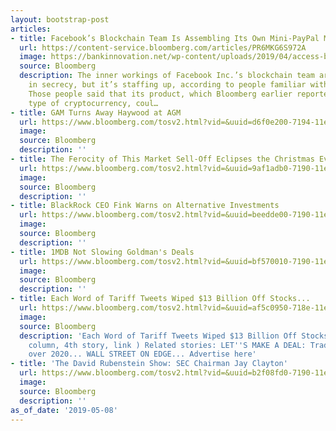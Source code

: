 ```yaml
---
layout: bootstrap-post
articles:
- title: Facebook’s Blockchain Team Is Assembling Its Own Mini-PayPal Mafia
  url: https://content-service.bloomberg.com/articles/PR6MKG6S972A
  image: https://bankinnovation.net/wp-content/uploads/2019/04/access-blur-close-up-267399.jpg
  source: Bloomberg
  description: The inner workings of Facebook Inc.’s blockchain team are still shrouded
    in secrecy, but it’s staffing up, according to people familiar with the group.
    Those people said that its product, which Bloomberg earlier reported will be a
    type of cryptocurrency, coul…
- title: GAM Turns Away Haywood at AGM
  url: https://www.bloomberg.com/tosv2.html?vid=&uuid=d6f0e200-7194-11e9-ac7c-c14d7e9a6322&url=L25ld3MvdmlkZW9zLzIwMTktMDUtMDgvZ2FtLXR1cm5zLWF3YXktaGF5d29vZC1hdC1hZ20tdmlkZW8=
  image: 
  source: Bloomberg
  description: ''
- title: The Ferocity of This Market Sell-Off Eclipses the Christmas Eve Rout
  url: https://www.bloomberg.com/tosv2.html?vid=&uuid=9af1adb0-7190-11e9-9d67-b9d028f4c5d5&url=L25ld3MvYXJ0aWNsZXMvMjAxOS0wNS0wNy9mZXJvY2l0eS1vZi10aGlzLW1hcmtldC1zZWxsLW9mZi1lY2xpcHNlcy10aGUtY2hyaXN0bWFzLWV2ZS1yb3V0
  image: 
  source: Bloomberg
  description: ''
- title: BlackRock CEO Fink Warns on Alternative Investments
  url: https://www.bloomberg.com/tosv2.html?vid=&uuid=beedde00-7190-11e9-a744-6b970e3cfa24&url=L25ld3MvdmlkZW9zLzIwMTktMDUtMDgvYmxhY2tyb2NrLWNlby1maW5rLXdhcm5zLW9uLWFsdGVybmF0aXZlLWludmVzdG1lbnRzLXZpZGVv
  image: 
  source: Bloomberg
  description: ''
- title: 1MDB Not Slowing Goldman's Deals
  url: https://www.bloomberg.com/tosv2.html?vid=&uuid=bf570010-7190-11e9-9e41-e1f5e13240e1&url=L25ld3MvdmlkZW9zLzIwMTktMDUtMDgvMW1kYi1ub3Qtc2xvd2luZy1nb2xkbWFuLXMtZGVhbHMtdmlkZW8=
  image: 
  source: Bloomberg
  description: ''
- title: Each Word of Tariff Tweets Wiped $13 Billion Off Stocks...
  url: https://www.bloomberg.com/tosv2.html?vid=&uuid=af5c0950-718e-11e9-a820-9bc2f380b4ce&url=L25ld3MvYXJ0aWNsZXMvMjAxOS0wNS0wOC9lYWNoLXdvcmQtb2YtdHJ1bXAtcy10YXJpZmYtdHdlZXRzLXdpcGVkLTEzLWJpbGxpb24tb2ZmLXN0b2Nrcw==
  image: 
  source: Bloomberg
  description: 'Each Word of Tariff Tweets Wiped $13 Billion Off Stocks... (Second
    column, 4th story, link ) Related stories: LET''S MAKE A DEAL: Trade war cloud
    over 2020... WALL STREET ON EDGE... Advertise here'
- title: 'The David Rubenstein Show: SEC Chairman Jay Clayton'
  url: https://www.bloomberg.com/tosv2.html?vid=&uuid=b2f08fd0-7190-11e9-8815-0180bda3ac47&url=L25ld3MvdmlkZW9zLzIwMTktMDUtMDgvdGhlLWRhdmlkLXJ1YmVuc3RlaW4tc2hvdy1zZWMtY2hhaXJtYW4tamF5LWNsYXl0b24tdmlkZW8=
  image: 
  source: Bloomberg
  description: ''
as_of_date: '2019-05-08'
---
```


